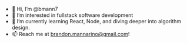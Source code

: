- 👋 Hi, I’m @bmann7
- 👀 I’m interested in fullstack software development
- 🌱 I’m currently learning React, Node, and diving deeper into algorithm design.
- 📫 Reach me at brandon.mannarino@gmail.com!

<!---
bmann7/bmann7 is a ✨ special ✨ repository because its `README.md` (this file) appears on your GitHub profile.
You can click the Preview link to take a look at your changes.
--->
